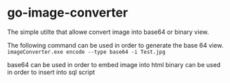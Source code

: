 # go-image-converter

The simple utilte that allowe convert image into base64 or binary view.

The following command can be used in order to generate the base 64 view.
```imageConverter.exe encode --type base64 -i Test.jpg```

base64 can be used in order to embed image into html
binary can be used in order to insert into sql script
